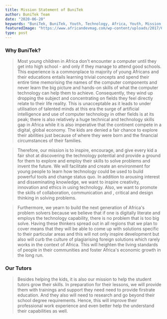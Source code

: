 ```yaml
---
title: Mission Statement of BuniTek
author: BuniTek Team
date: "2020-06-20"
keywords: "BuniTek, BuniTek, Youth, Technology, Africa, Youth, Mission, Vision, Online, Rwanda, Kenya"
featuredImage: "https://www.africandevmag.com/wp-content/uploads/2017/08/kids.jpg"
type: post
---
```


### Why BuniTek?

> Most young children in Africa don't
encounter a computer until they get into
high school - and only if they manage to
attend good schools. This experience is a
commonplace to majority of young
Africans and their educations entails
learning trivial concepts and spend their
entire time memorising the names of the
computer components and never learn
the big picture and hands-on skills of what
the computer technology can help them to
achieve. Consequently, they wind up
dropping the subject and concentrating on
fields they feel directly relate to their life
reality. This is unacceptable as it leads to
under utilisation of talented minds at this
era the surge of artificial intelligence and
use of computer technology in other fields
is at its peak; there is also relatively a huge
technical and technology skills gap in
Africa while it is also imperative that the
continent compete in a digital, global
economy. The kids are denied a fair
chance to explore their abilities just
because of where they were born and the
financial circumstances of their families.

>Therefore, our mission is to inspire,
encourage, and give every kid a fair shot at
discovering the technology potential and
provide a ground for them to explore and
employ their skills to solve problems and
invent the future. We will facilitate and
create an environment for young people
to learn how technology could be used to
build powerful tools and change status
quo. In addition to arousing interest and
disseminating knowledge, we want to
inspire creativity, innovation and ethics in
using technology. Also, we want to
promote the skills of collaboration,
communication and , critical and design
thinking in solving problems.

> Furthermore, we yearn to build the next
generation of Africa's problem solvers
because we believe that if one is digitally
literate and employs the technology
capability, there is no problem that is too
big solve. Having these thinkers spread out
in all regions that we plan to cover means
that they will be able to come up with
solutions specific to their particular areas
and this will not only inspire development
but also will curb the culture of plagiarising
foreign solutions which rarely works in the
context of Africa. This will heighten the
living standards of people in their
communities and foster Africa's economic
growth in the long run.

### Our Tutors

> Besides helping the kids, it is also our mission to help the student tutors grow their skills. In preparation for their lessons, we will provide them with trainings and support they need need to provide firstrate education. And they also will need to research and go beyond their school degree requirements. Hence, this will improve their professional work experience and even better help the understand their capabilities as well.